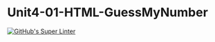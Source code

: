 # Unit4-01-HTML-GuessMyNumber
[![GitHub's Super Linter](https://github.com/ICS20-Programming-JulienL/Unit4-01-HTML-GuessMyNumber/workflows/GitHub's%20Super%20Linter/badge.svg)](https://github.com/ICS20-Programming-JulienL/Unit4-01-HTML-GuessMyNumber/actions)


